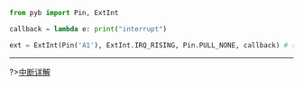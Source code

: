 ```python
from pyb import Pin, ExtInt  

callback = lambda e: print("interrupt")

ext = ExtInt(Pin('A1'), ExtInt.IRQ_RISING, Pin.PULL_NONE, callback) #（引脚，触发方式，上下拉，反应函数）
```

---

?>[中断详解](micropython/detail/中断详解)